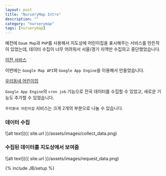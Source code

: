 ```yaml
---
layout: post
title: "NurseryMap Intro"
description: ""
category: "nurserymap"
tags: [nurserymap]
---
```


예전에 `Daum Map`과 `PHP`를 사용해서 지도상에 어린이집을 표시해주는 서비스를 만든적이 있었는데, 데이터 수집이 너무 어려워서 서울/경기 지역만 수집하고 중단했었습니다.

[이전 서비스](http://placardmart.com/)

이번에는 `Google Map API`와 `Google App Engine`을 이용해서 만들었습니다.

[우리동네 어린이집](http://nurserymap.appspot.com/)

`Google App Engine`의 `cron job` 기능으로 전국 데이터를 수집할 수 있었고, 새로운 기능도 추가할 수 있었습니다.

`우리동네 어린이집` 서비스는 크게 2개의 부분으로 나눌 수 있습니다.  

### 데이터 수집

![alt text]({{ site.url }}/assets/images/collect_data.png)

### 수집된 데이터를 지도상에서 보여줌

![alt text]({{ site.url }}/assets/images/request_data.png)

{% include JB/setup %}
